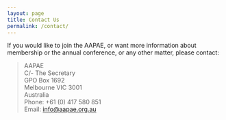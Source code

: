 ```yaml
---
layout: page
title: Contact Us
permalink: /contact/
---
```


If you would like to join the AAPAE, or want more information about membership or the annual conference, or any other matter, please contact:

> AAPAE  
> C/- The Secretary  
> GPO Box 1692  
> Melbourne  VIC  3001  
> Australia  
> Phone: +61 (0) 417 580 851  
> Email: <a href="mailto:info@aapae.org.au?subject=Enquiry">info@aapae.org.au</a>

